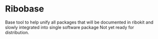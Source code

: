 # Ribobase
Base tool to help unify all packages that will be documented in ribokit and slowly integrated into single software package
Not yet ready for distribution.
